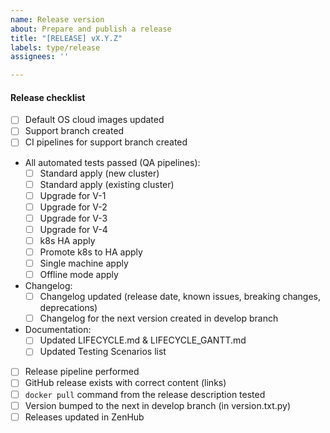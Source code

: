 ```yaml
---
name: Release version
about: Prepare and publish a release
title: "[RELEASE] vX.Y.Z"
labels: type/release
assignees: ''

---
```


#### Release checklist

* [ ] Default OS cloud images updated
* [ ] Support branch created
* [ ] CI pipelines for support branch created
* All automated tests passed (QA pipelines):
  * [ ] Standard apply (new cluster)
  * [ ] Standard apply (existing cluster)
  * [ ] Upgrade for V-1
  * [ ] Upgrade for V-2
  * [ ] Upgrade for V-3
  * [ ] Upgrade for V-4
  * [ ] k8s HA apply
  * [ ] Promote k8s to HA apply
  * [ ] Single machine apply
  * [ ] Offline mode apply
* Changelog:
  * [ ] Changelog updated (release date, known issues, breaking changes, deprecations)
  * [ ] Changelog for the next version created in develop branch
* Documentation:
  * [ ] Updated LIFECYCLE.md & LIFECYCLE_GANTT.md
  * [ ] Updated Testing Scenarios list
* [ ] Release pipeline performed
* [ ] GitHub release exists with correct content (links)
* [ ] `docker pull` command from the release description tested
* [ ] Version bumped to the next in develop branch (in version.txt.py)
* [ ] Releases updated in ZenHub
